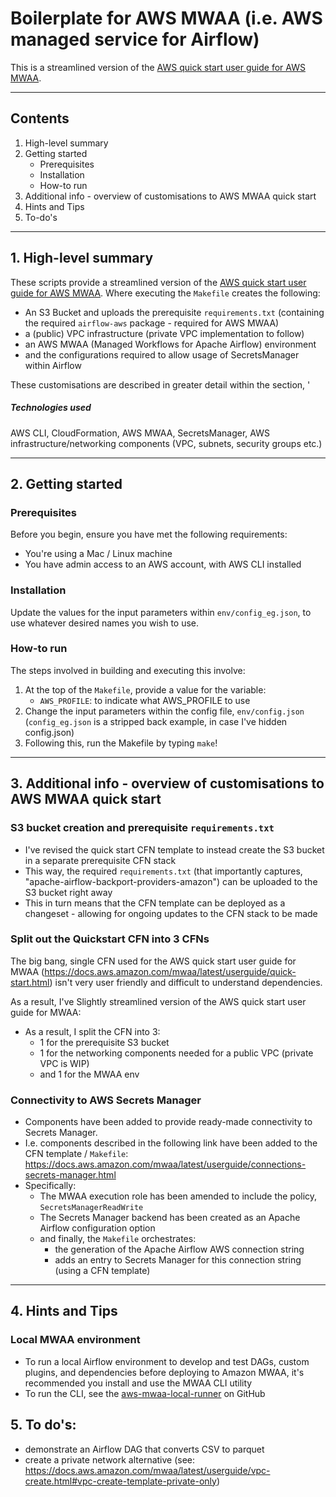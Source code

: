 # Boilerplate for AWS MWAA (i.e. AWS managed service for Airflow)

This is a streamlined version of the [AWS quick start user guide for AWS MWAA](https://docs.aws.amazon.com/mwaa/latest/userguide/quick-start.html).

---

## Contents

1. High-level summary
2. Getting started
    * Prerequisites
    * Installation
    * How-to run
3. Additional info - overview of customisations to AWS MWAA quick start
4. Hints and Tips
5. To-do's

---

## 1. High-level summary

These scripts provide a streamlined version of the [AWS quick start user guide for AWS MWAA](https://docs.aws.amazon.com/mwaa/latest/userguide/quick-start.html). Where executing the `Makefile` creates the following:

* An S3 Bucket and uploads the prerequisite `requirements.txt` (containing the required `airflow-aws` package - required for AWS MWAA)
* a (public) VPC infrastructure (private VPC implementation to follow)
* an AWS MWAA (Managed Workflows for Apache Airflow) environment
* and the configurations required to allow usage of SecretsManager within Airflow

These customisations are described in greater detail within the section, '
##### Technologies used

AWS CLI, CloudFormation, AWS MWAA, SecretsManager, AWS infrastructure/networking components (VPC, subnets, security groups etc.)

---

## 2. Getting started

### Prerequisites

Before you begin, ensure you have met the following requirements:

* You're using a Mac / Linux machine
* You have admin access to an AWS account, with AWS CLI installed

### Installation

Update the values for the input parameters within `env/config_eg.json`, to use whatever desired names you wish to use.

### How-to run

The steps involved in building and executing this involve:

1) At the top of the `Makefile`, provide a value for the variable:
    * `AWS_PROFILE`: to indicate what AWS_PROFILE to use
2) Change the input parameters within the config file, `env/config.json` (`config_eg.json` is a stripped back example, in case I've hidden config.json)
3) Following this, run the Makefile by typing `make`!

---

## 3. Additional info - overview of customisations to AWS MWAA quick start

### S3 bucket creation and prerequisite `requirements.txt`

* I've revised the quick start CFN template to instead create the S3 bucket in a separate prerequisite CFN stack
* This way, the required `requirements.txt` (that importantly captures, "apache-airflow-backport-providers-amazon") can be uploaded to the S3 bucket right away
* This in turn means that the CFN template can be deployed as a changeset - allowing for ongoing updates to the CFN stack to be made

### Split out the Quickstart CFN into 3 CFNs

The big bang, single CFN used for the AWS quick start user guide for MWAA (https://docs.aws.amazon.com/mwaa/latest/userguide/quick-start.html) isn't very user friendly and difficult to understand dependencies.

As a result, I've Slightly streamlined version of the AWS quick start user guide for MWAA:

* As a result, I split the CFN into 3:
    * 1 for the prerequisite S3 bucket
    * 1 for the networking components needed for a public VPC (private VPC is WIP)
    * and 1 for the MWAA env

### Connectivity to AWS Secrets Manager

* Components have been added to provide ready-made connectivity to Secrets Manager.
* I.e. components described in the following link have been added to the CFN template / `Makefile`: https://docs.aws.amazon.com/mwaa/latest/userguide/connections-secrets-manager.html
* Specifically:
    * The MWAA execution role has been amended to include the policy, `SecretsManagerReadWrite`
    * The Secrets Manager backend has been created as an Apache Airflow configuration option
    * and finally, the `Makefile` orchestrates:
        * the generation of the Apache Airflow AWS connection string
        * adds an entry to Secrets Manager for this connection string (using a CFN template)

---

## 4. Hints and Tips

### Local MWAA environment

* To run a local Airflow environment to develop and test DAGs, custom plugins, and dependencies before deploying to Amazon MWAA, it's recommended you install and use the MWAA CLI utility
* To run the CLI, see the [aws-mwaa-local-runner](https://github.com/aws/aws-mwaa-local-runner) on GitHub

## 5. To do's:

* demonstrate an Airflow DAG that converts CSV to parquet
* create a private network alternative (see: https://docs.aws.amazon.com/mwaa/latest/userguide/vpc-create.html#vpc-create-template-private-only)
